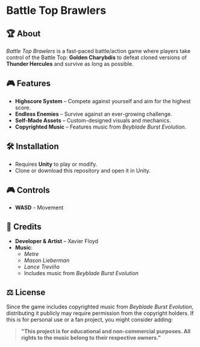 # Battle Top Brawlers  

## 🏆 About  
*Battle Top Brawlers* is a fast-paced battle/action game where players take control of the Battle Top: **Golden Charybdis** to defeat cloned versions of **Thunder Hercules** and survive as long as possible.  

## 🎮 Features  
- **Highscore System** – Compete against yourself and aim for the highest score.  
- **Endless Enemies** – Survive against an ever-growing challenge.  
- **Self-Made Assets** – Custom-designed visuals and mechanics.  
- **Copyrighted Music** – Features music from *Beyblade Burst Evolution*.  

## 🛠 Installation  
- Requires **Unity** to play or modify.  
- Clone or download this repository and open it in Unity.  

## 🎮 Controls  
- **WASD** – Movement  

## 🎵 Credits  
- **Developer & Artist** – Xavier Floyd  
- **Music**:  
  - *Metre*  
  - *Mason Lieberman*  
  - *Lance Treviño*  
  - Includes music from *Beyblade Burst Evolution*  

## ⚖️ License  
Since the game includes copyrighted music from *Beyblade Burst Evolution*, distributing it publicly may require permission from the copyright holders. If this is for personal use or a fan project, you might consider adding:  

> **"This project is for educational and non-commercial purposes. All rights to the music belong to their respective owners."**  

